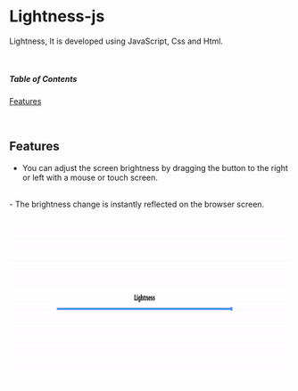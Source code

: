 # Lightness-js
Lightness, It is developed using JavaScript, Css and Html.


<br>

##### Table of Contents  
[Features](#features)  

<br> 

<a name="features"></a>
## Features
- You can adjust the screen brightness by dragging the button to the right or left with a mouse or touch screen.
<br>
- The brightness change is instantly reflected on the browser screen.<br><br>

<img margin-top = "25px" src = "./Lightness.gif" width="700" height = "300">


<br>
<br>

